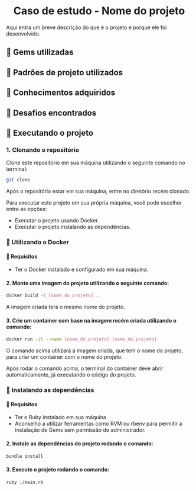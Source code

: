 <div align="center">
  
  # Caso de estudo - Nome do projeto
</div>

Aqui entra um breve descrição do que é o projeto e porque ele foi desenvolvido.

## :gem: Gems utilizadas

## :page_facing_up: Padrões de projeto utilizados

## :pushpin: Conhecimentos adquiridos

## :triangular_flag_on_post: Desafios encontrados

## :rocket: Executando o projeto 

### 1. Clonando o repositório

Clone este repositório em sua máquina utilizando o seguinte comando no terminal:

```bash
git clone 
```

Após o repositório estar em sua máquina, entre no diretório recém clonado.

Para executar este projeto em sua própria máquina, você pode escolher entre as opções:

* Executar o projeto usando Docker.
* Executar o projeto instalando as dependências.

### :whale2: Utilizando o Docker

#### :construction: Requisitos

* Ter o Docker instalado e configurado em sua máquina.

#### 2. Monte uma imagem do projeto utilizando o seguinte comando:

```bash
docker build -t [nome_do_projeto] .
```

A imagem criada terá o mesmo nome do projeto.

#### 3. Crie um container com base na imagem recém criada utilizando o comando:

```bash
docker run -it --name [nome_do_projeto] [nome_do_projeto]
```

O comando acima utilizará a imagem criada, que tem o nome do projeto, para criar um container com o nome do projeto.

Após rodar o comando acima, o terminal do container deve abrir automaticamente, já executando o código do projeto.

### :link: Instalando as dependências

#### :construction: Requisitos

* Ter o Ruby instalado em sua máquina
* Aconselho a utilizar ferramentas como RVM ou rbenv para permitir a instalação de Gems sem permissão de administrador.

#### 2. Instale as dependências do projeto rodando o comando:

```bash
bundle install
```

#### 3. Execute o projeto rodando o comando:

```bash
ruby ./main.rb
```


